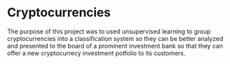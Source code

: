 # Cryptocurrencies
The purpose of this project was to used unsupervised learning to group cryptocurrencies into a classification system so they can be better analyzed and presented to the board of a prominent investment bank so that they can offer a new cryptocurrecy investment potfolio to its customers.
